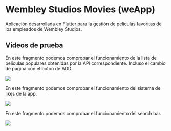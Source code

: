 # Wembley Studios Movies (weApp)

Aplicación desarrollada en Flutter para la gestión de películas favoritas de los empleados de Wembley Studios.

## Vídeos de prueba

En este fragmento podemos comprobar el funcionamiento de la lista de películas populares obtenidas por la API correspondiente. Incluso el cambio de página con el botón de ADD.


![](https://github.com/carlosparra1998/WembleyStudiosMovies/blob/main/readme_raw/1.gif)


En este fragmento podemos comprobar el funcionamiento del sistema de likes de la app.


![](https://github.com/carlosparra1998/WembleyStudiosMovies/blob/main/readme_raw/2.gif)


En este fragmento podemos comprobar el funcionamiento del search bar.


![](https://github.com/carlosparra1998/WembleyStudiosMovies/blob/main/readme_raw/3.gif)

